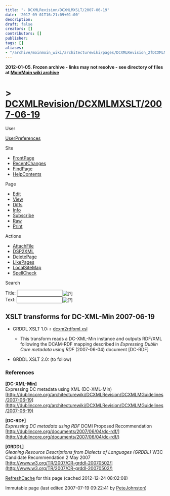 ```yaml
---
title: "- DCXMLRevision/DCXMLMXSLT/2007-06-19"
date: '2017-09-01T16:21:09+01:00'
description: 
draft: false
creators: []
contributors: []
publisher: 
tags: []
aliases:
- "/archive/moinmoin_wiki/architecturewiki/pages/DCXMLRevision_2fDCXMLMXSLT_2f2007_2d06_2d19.html"
---
```


**2012-01-05. Frozen archive - links may not resolve - see directory of files at [MoinMoin wiki archive](/moinmoin-wiki-archive/)**

# > [DCXMLRevision/DCXMLMXSLT/2007-06-19](http://dublincore.org/architecturewiki/DCXMLRevision_2fDCXMLMXSLT_2f2007_2d06_2d19?action=fullsearch&value=%2F2007-06-19&literal=1&case=1&context=40 "Click here to do a full-text search for this title")

User

 [UserPreferences](http://dublincore.org/architecturewiki/UserPreferences)
  

Site

- [FrontPage](http://dublincore.org/architecturewiki/FrontPage)
- [RecentChanges](http://dublincore.org/architecturewiki/RecentChanges)
- [FindPage](http://dublincore.org/architecturewiki/FindPage)
- [HelpContents](http://dublincore.org/architecturewiki/HelpContents)

Page

- [Edit](http://dublincore.org/architecturewiki/DCXMLRevision_2fDCXMLMXSLT_2f2007_2d06_2d19?action=edit "Edit")
- [View](http://dublincore.org/architecturewiki/DCXMLRevision_2fDCXMLMXSLT_2f2007_2d06_2d19 "View")
- [Diffs](http://dublincore.org/architecturewiki/DCXMLRevision_2fDCXMLMXSLT_2f2007_2d06_2d19?action=diff "Diffs")
- [Info](http://dublincore.org/architecturewiki/DCXMLRevision_2fDCXMLMXSLT_2f2007_2d06_2d19?action=info "Info")
- [Subscribe](http://dublincore.org/architecturewiki/DCXMLRevision_2fDCXMLMXSLT_2f2007_2d06_2d19?action=subscribe "Subscribe")
- [Raw](http://dublincore.org/architecturewiki/DCXMLRevision_2fDCXMLMXSLT_2f2007_2d06_2d19?action=raw "Raw")
- [Print](http://dublincore.org/architecturewiki/DCXMLRevision_2fDCXMLMXSLT_2f2007_2d06_2d19?action=print "Print")

Actions

- [AttachFile](http://dublincore.org/architecturewiki/DCXMLRevision_2fDCXMLMXSLT_2f2007_2d06_2d19?action=AttachFile)
- [DSP2XML](http://dublincore.org/architecturewiki/DCXMLRevision_2fDCXMLMXSLT_2f2007_2d06_2d19?action=DSP2XML)
- [DeletePage](http://dublincore.org/architecturewiki/DCXMLRevision_2fDCXMLMXSLT_2f2007_2d06_2d19?action=DeletePage)
- [LikePages](http://dublincore.org/architecturewiki/DCXMLRevision_2fDCXMLMXSLT_2f2007_2d06_2d19?action=LikePages)
- [LocalSiteMap](http://dublincore.org/architecturewiki/DCXMLRevision_2fDCXMLMXSLT_2f2007_2d06_2d19?action=LocalSiteMap)
- [SpellCheck](http://dublincore.org/architecturewiki/DCXMLRevision_2fDCXMLMXSLT_2f2007_2d06_2d19?action=SpellCheck)

Search

<form method="POST" action="/architecturewiki/DCXMLRevision_2fDCXMLMXSLT_2f2007_2d06_2d19">
<p>
<input name="action" value="inlinesearch" type="hidden">
<input name="context" value="40" type="hidden">
Title: <input name="text_title" size="15" maxlength="50" type="text"><input src="DCXMLRevision_2fDCXMLMXSLT_2f2007_2d06_2d19_files/moin-search.png" name="button_title" alt="[?]" type="image"><br>Text: <input name="text_full" size="15" maxlength="50" type="text"><input src="DCXMLRevision_2fDCXMLMXSLT_2f2007_2d06_2d19_files/moin-search.png" name="button_full" alt="[?]" type="image">
</p>
</form>

## XSLT transforms for DC-XML-Min 2007-06-19

- GRDDL XSLT 1.0: [<img src="DCXMLRevision_2fDCXMLMXSLT_2f2007_2d06_2d19_files/moin-www.png" alt="[WWW]" height="11" width="11">dcxm2rdfxml.xsl](http://www.incognitum.net/petej/projects/dc-xml/min/xslt/2007/06/19/dcxm2rdfxml.xsl)

  - This transform reads a DC-XML-Min instance and outputs RDF/XML following the DCAM-RDF mapping described in _Expressing Dublin Core metadata using RDF_ (2007-06-04) document [DC-RDF]

- GRDDL XSLT 2.0: (to follow)

### References

<a id="DC-XML-Min"></a>**[DC-XML-Min]**  
Expressing DC metadata using XML (DC-XML-Min)  
 [http://dublincore.org/architecturewiki/DCXMLRevision/DCXMLMGuidelines/2007-06-19](http://dublincore.org/architecturewiki/DCXMLRevision/DCXMLMGuidelines/2007-06-19)

<a id="DC-RDF"></a>**[DC-RDF]**  
_Expressing DC metadata using RDF_ DCMI Proposed Recommendation  
 [http://dublincore.org/documents/2007/06/04/dc-rdf/](http://dublincore.org/documents/2007/06/04/dc-rdf/)

<a id="GRDDL"></a>**[GRDDL]**  
_Gleaning Resource Descriptions from Dialects of Languages (GRDDL)_ W3C Candidate Recommendation 2 May 2007  
 [http://www.w3.org/TR/2007/CR-grddl-20070502/](http://www.w3.org/TR/2007/CR-grddl-20070502/)

 [RefreshCache](http://dublincore.org/architecturewiki/DCXMLRevision_2fDCXMLMXSLT_2f2007_2d06_2d19?action=refresh&arena=Page.py&key=DCXMLRevision_2fDCXMLMXSLT_2f2007_2d06_2d19.text_html) for this page (cached 2012-12-24 08:02:08)  

Immutable page (last edited 2007-07-19 09:22:41 by [PeteJohnston](http://dublincore.org/architecturewiki/PeteJohnston))

